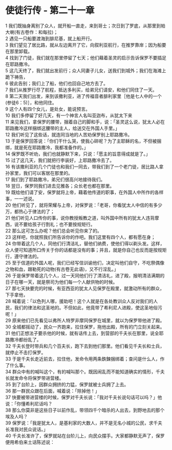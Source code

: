 # 使徒行传 - 第二十一章
  
 1 我们既抽身离别了众人，就开船一直走，来到哥士；次日到了罗底，从那里到帕大喇(有古卷作：和每拉)；  
 2 遇见一只船要渡海到腓尼基，就上船开行。  
 3 我们望见了居比路，就从左边离开了它，向叙利亚航行，在推罗靠岸；因为船要在那里卸载。  
 4 找到了门徒，我们就在那里停留了七天；他们藉着圣灵的启示告诉保罗不要插足在耶路撒冷。  
 5 这几天终了，我们就出发前行；众人同妻子儿女，送我们到城外；我们在海滩上跪下祷告，  
 6 彼此告别；我们上了船，他们也回自己地方去了。  
 7 我们从推罗行尽了航程，抵达多利买，给弟兄们请安，和他们同住了一天。  
 8 第二天我们出发，来到该撒利亚，进了传福音者腓利家里［他是七人中的一个(参徒6：5)］，和他同住。  
 9 这个人有四个女儿，是处女，能说预言。  
 10 我们多停留了好几天，有一个神言人名叫亚迦布，从犹太下来  
 11 来见我们，拿保罗的腰带，捆着自己的脚和手，说：「圣灵这么说，犹太人必在耶路撒冷这样捆绑这腰带的主人，给送交在外国人手里。」  
 12 我们听见了这些话，就连同当地的人苦劝保罗别上耶路撒冷。  
 13 于是保罗回答说：「你们干什么哭，使我心碎呢？为了主耶稣的名，不但被捆绑，就是死在耶路撒冷，我都准备作的。」  
 14 保罗既不听劝，我们也就静默下来，只说：「愿主的旨意得成就是了。」  
 15 过了这几天，我们就把行李装好，上耶路撒冷去了。  
 16 有该撒利亚的几个门徒也和我们一同去，带我们到了一个老门徒，居比路人拿孙家里，我们可以客居在那里的。  
 17 我们到了耶路撒冷，弟兄们很高兴地接待我们。  
 18 翌日，保罗同我们进去见雅各；众长老也都在那里。  
 19 既给他们请了安，保罗就将上帝，藉着他传道的职事，在外国人中所作的各样事，一一述说。  
 20 他们听见了，就将荣耀与上帝，对保罗说：「老哥，你看犹太人中信的有多少万，都热心于律法的了；  
 21 他们听见人口传你的事，说你教授叛教之道，叫外国中所有的犹太人违背摩西，说不要给孩子行割礼；也不要按规矩行。  
 22 那么这可怎么办呢？他们总会听见你来了的。  
 23 这样吧，你就照我们所告诉你的作吧。我们这里有四个人，都有愿在身；  
 24 你带着这几个人，同他们行清洁礼，替他们纳费，使他们得以剃头发。这样，众人便可知道所口传关于你的话都是没有的事；并且，就是你自己也反而是按规矩行，遵守律法的。  
 25 至于信道的外国人呢，我们已经写信训谕他们，决定叫他们自守，不吃祭偶像之物和血，跟勒死的动物(有古卷无此语)，又不行淫乱。」  
 26 于是保罗带着这几个人，过一天同他们行了清洁礼，进了殿，报明清洁满期的日子在哪一天，就是祭司为他们每一个人献供物的时候。  
 27 那七天抉要完的时候，有亚西亚的犹太人见保罗在殿里，就激动所有的群众，下手拿他，  
 28 喊着说：「以色列人哪，援助吧！这个人就是在各处教训众人反对我们的人民，我们的律法和这圣地的。不但如此，他竟带了希利尼人进殿，使这圣地俗污呢！」  
 29 原来他们已先看见以弗所人特罗非摩同保罗在城里，就以为保罗带他进了殿。  
 30 全城都摇动了，民众一齐跑来，拉住保罗，拖他出殿，所有的门立刻关起来。  
 31 他们正想法子要杀他的时候，就有话传上去，到营部的千夫长在那里，说全耶路撒冷都纷乱了。  
 32 千夫长登时带兵和几个百夫长，跑下去到他们那里。他们看见千夫长和士兵，就停止不击打保罗。  
 33 于是千夫长走近前去，拉住他，发命令用两条鉄鍊捆绑着；查问是什么人，作了什么事。  
 34 群众中有的喊叫这个，有的喊叫那个。既因闹乱而不能知道确实的情形，千夫长就发命令将保罗带进营楼。  
 35 到了台阶上，因群众拥挤的力猛，保罗就被士兵拥了上去。  
 36 那一群民众跟在后面，喊着说：「除掉他！」  
 37 快要被带进营楼的时候，保罗对千夫长说：「我对千夫长说句话可以吗？」他说：「你懂希利尼话吗？  
 38 那么你莫非是这些日子以前作乱，带领四千个暗杀的人出去，到野地去的那个埃及人吗？  
 39 保罗说：「我是犹太人，是基利家的大数人，并不是无名小城的公民，求千夫长准我对民众说话。」  
 40 千夫长准许了，保罗就站在台阶儿上，向民众摆手。大家都静默无声了，保罗便用希伯来土话陈述说：